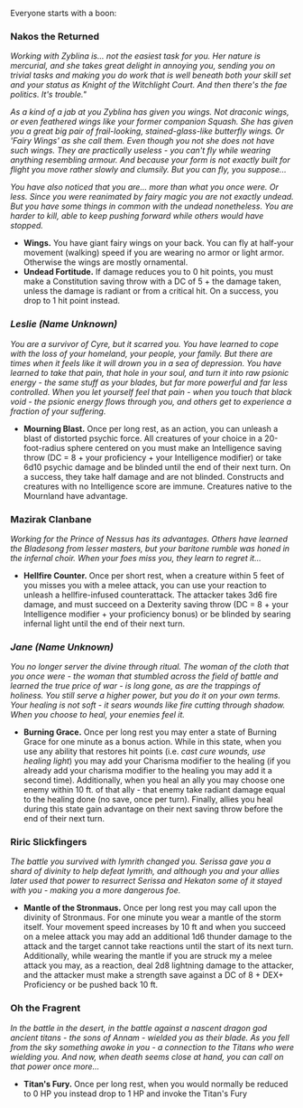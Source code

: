 Everyone starts with a boon:

### Nakos the Returned
*Working with Zyblina is... not the easiest task for you.  Her nature is mercurial, and she takes great delight in annoying you, sending you on trivial tasks and making you do work that is well beneath both your skill set and your status as Knight of the Witchlight Court.  And then there's the fae politics.  It's trouble."*

*As a kind of a jab at you Zyblina has given you wings.  Not draconic wings, or even feathered wings like your former companion Squash.  She has given you a great big pair of frail-looking, stained-glass-like butterfly wings.  Or 'Fairy Wings' as she call them.  Even though you not she does not have such wings.  They are practically useless - you can't fly while wearing anything resembling armour.  And because your form is not exactly built for flight you move rather slowly and clumsily.  But you can fly, you suppose...*

*You have also noticed that you are... more than what you once were.  Or less.  Since you were reanimated by fairy magic you are not exactly undead.  But you have some things in common with the undead nonetheless.  You are harder to kill, able to keep pushing forward while others would have stopped.*

* **Wings.**  You have giant fairy wings on your back.  You can fly at half-your movement (walking) speed if you are wearing no armor or light armor.  Otherwise the wings are mostly ornamental.
* **Undead Fortitude.** If damage reduces you to 0 hit points, you must make a Constitution saving throw with a DC of 5 + the damage taken, unless the damage is radiant or from a critical hit. On a success, you drop to 1 hit point instead.

### *Leslie (Name Unknown)*
*You are a survivor of Cyre, but it scarred you.  You have learned to cope with the loss of your homeland, your people, your family.  But there are times when it feels like it will drown you in a sea of depression.  You have learned to take that pain, that hole in your soul, and turn it into raw psionic energy - the same stuff as your blades, but far more powerful and far less controlled.  When you let yourself feel that pain - when you touch that black void - the psionic energy flows through you, and others get to experience a fraction of your suffering.*

* **Mourning Blast.** Once per long rest, as an action, you can unleash a blast of distorted psychic force. All creatures of your choice in a 20-foot-radius sphere centered on you must make an Intelligence saving throw (DC = 8 + your proficiency + your Intelligence modifier) or take 6d10 psychic damage and be blinded until the end of their next turn. On a success, they take half damage and are not blinded.  Constructs and creatures with no Intelligence score are immune. Creatures native to the Mournland have advantage.

### Mazirak Clanbane
*Working for the Prince of Nessus has its advantages.  Others have learned the Bladesong from lesser masters, but your baritone rumble was honed in the infernal choir.  When your foes miss you, they learn to regret it...*

* **Hellfire Counter.** Once per short rest, when a creature within 5 feet of you misses you with a melee attack, you can use your reaction to unleash a hellfire-infused counterattack.  The attacker takes 3d6 fire damage, and must succeed on a Dexterity saving throw (DC = 8 + your Intelligence modifier + your proficiency bonus) or be blinded by searing infernal light until the end of their next turn.

### *Jane (Name Unknown)*
*You no longer server the divine through ritual.  The woman of the cloth that you once were - the woman that stumbled across the field of battle and learned the true price of war - is long gone, as are the trappings of holiness.  You still serve a higher power, but you do it on your own terms.  Your healing is not soft - it sears wounds like fire cutting through shadow.  When you choose to heal, your enemies feel it.*

* **Burning Grace.** Once per long rest you may enter a state of Burning Grace for one minute as a bonus action.  While in this state, when you use any ability that restores hit points (i.e. *cast cure wounds, use healing light*) you may add your Charisma modifier to the healing (if you already add your charisma modifier to the healing you may add it a second time).  Additionally, when you heal an ally you may choose one enemy within 10 ft. of that ally - that enemy take radiant damage equal to the healing done (no save, once per turn).  Finally, allies you heal during this state gain advantage on their next saving throw before the end of their next turn.

### Riric Slickfingers
*The battle you survived with Iymrith changed you.  Serissa gave you a shard of divinity to help defeat Iymrith, and although you and your allies later used that power to resurrect Serissa and Hekaton some of it stayed with you - making you a more dangerous foe.*

* **Mantle of the Stronmaus.** Once per long rest you may call upon the divinity of Stronmaus.  For one minute you wear a mantle of the storm itself.  Your movement speed increases by 10 ft and when you succeed on a melee attack you may add an additional 1d6 thunder damage to the attack and the target cannot take reactions until the start of its next turn.  Additionally, while wearing the mantle if you are struck my a melee attack you may, as a reaction, deal 2d8 lightning damage to the attacker, and the attacker must make a strength save against a DC of 8 + DEX+ Proficiency or be pushed back 10 ft.

### Oh the Fragrent
*In the battle in the desert, in the battle against a nascent dragon god ancient titans - the sons of Annam - wielded you as their blade.  As you fell from the sky something awoke in you - a connection to the Titans who were wielding you.  And now, when death seems close at hand, you can call on that power once more...*

* **Titan's Fury.** Once per long rest, when you would normally be reduced to 0 HP you instead drop to 1 HP and invoke the Titan's Fury  
<!--stackedit_data:
eyJoaXN0b3J5IjpbMTA2NjczOTQzMCwtMTAwNTkwMTQ0OSwtMz
k4MzEyOTYyLDExODc2MjIyNjAsNTk2NDg3OTMxLC0xNjczODc4
NTE1XX0=
-->